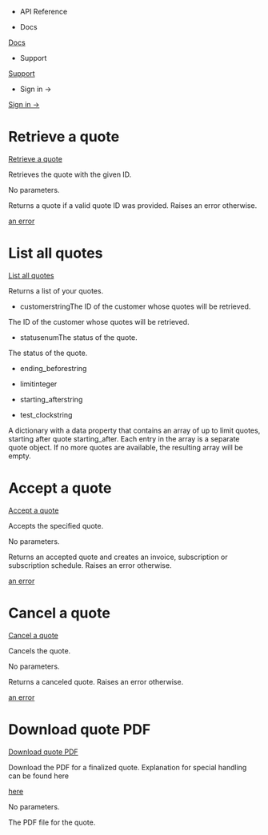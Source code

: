 - API Reference

- Docs

[Docs](/)

- Support

[Support](https://support.stripe.com)

- Sign in →

[Sign in →](https://dashboard.stripe.com/login)

# Retrieve a quote

[Retrieve a quote](/api/quotes/retrieve)

Retrieves the quote with the given ID.

No parameters.

Returns a quote if a valid quote ID was provided. Raises an error otherwise.

[an error](#errors)

# List all quotes

[List all quotes](/api/quotes/list)

Returns a list of your quotes.

- customerstringThe ID of the customer whose quotes will be retrieved.

The ID of the customer whose quotes will be retrieved.

- statusenumThe status of the quote.

The status of the quote.

- ending_beforestring

- limitinteger

- starting_afterstring

- test_clockstring

A dictionary with a data property that contains an array of up to limit quotes, starting after quote starting_after. Each entry in the array is a separate quote object. If no more quotes are available, the resulting array will be empty.

# Accept a quote

[Accept a quote](/api/quotes/accept)

Accepts the specified quote.

No parameters.

Returns an accepted quote and creates an invoice, subscription or subscription schedule. Raises an error otherwise.

[an error](#errors)

# Cancel a quote

[Cancel a quote](/api/quotes/cancel)

Cancels the quote.

No parameters.

Returns a canceled quote. Raises an error otherwise.

[an error](#errors)

# Download quote PDF

[Download quote PDF](/api/quotes/pdf)

Download the PDF for a finalized quote. Explanation for special handling can be found here

[here](https://docs.corp.stripe.com/quotes/overview#quote_pdf)

No parameters.

The PDF file for the quote.
